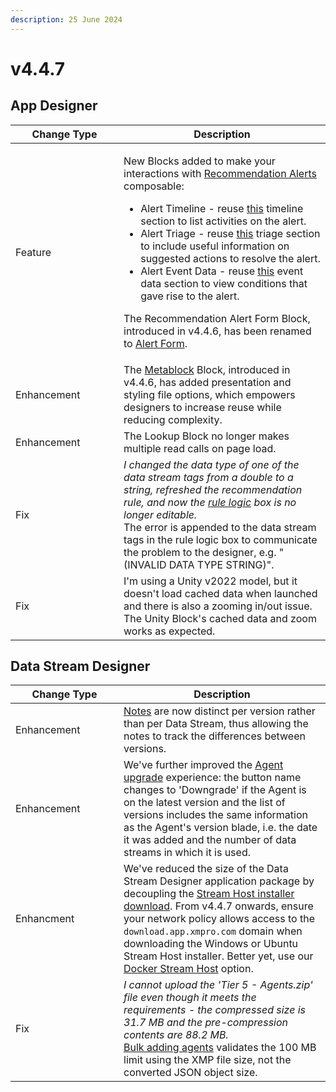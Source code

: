 ```yaml
---
description: 25 June 2024
---
```


# v4.4.7

## App Designer

<table><thead><tr><th width="157">Change Type</th><th>Description</th></tr></thead><tbody><tr><td>Feature</td><td><p>New Blocks added to make your interactions with <a href="../concepts/recommendation/recommendation-alert.md">Recommendation Alerts</a> composable:</p><ul><li>Alert Timeline - reuse <a href="../concepts/recommendation/recommendation-alert.md#timeline">this</a> timeline section to list activities on the alert. </li><li>Alert Triage - reuse <a href="../concepts/recommendation/recommendation-alert.md#triage-instructions">this</a> triage section to include useful information on suggested actions to resolve the alert.</li><li>Alert Event Data - reuse <a href="../concepts/recommendation/recommendation-alert.md#event-data">this</a> event data section to view conditions that gave rise to the alert. </li></ul><p>The Recommendation Alert Form Block, introduced in v4.4.6, has been renamed to <a href="../blocks-toolbox/recommendations/recommendation-form.md">Alert Form</a>.</p></td></tr><tr><td>Enhancement</td><td>The <a href="../blocks-toolbox/advanced/metablock.md">Metablock</a> Block, introduced in v4.4.6, has added presentation and styling file options, which empowers designers to increase reuse while reducing complexity.</td></tr><tr><td>Enhancement</td><td>The Lookup Block no longer makes multiple read calls on page load.</td></tr><tr><td>Fix</td><td><em>I changed the data type of one of the data stream tags from a double to a string, refreshed the recommendation rule, and now the</em> <a href="../concepts/recommendation/rule.md#rule-logic"><em>rule logic</em></a> <em>box is no longer editable.</em><br>The error is appended to the data stream tags in the rule logic box to communicate the problem to the designer, e.g. "(INVALID DATA TYPE STRING)". </td></tr><tr><td>Fix</td><td>I'm using a Unity v2022  model, but it doesn't load cached data when launched and there is also a zooming in/out issue. <br>The Unity Block's cached data and zoom works as expected.</td></tr></tbody></table>

## Data Stream Designer

<table><thead><tr><th width="157">Change Type</th><th>Description</th></tr></thead><tbody><tr><td>Enhancement</td><td><a href="../how-tos/data-streams/use-business-case-and-notes.md#adding-notes">Notes</a> are now distinct per version rather than per Data Stream, thus allowing the notes to track the differences between versions.</td></tr><tr><td>Enhancement</td><td>We've further improved the <a href="../how-tos/data-streams/upgrade-a-stream-object-version.md">Agent upgrade</a> experience: the button name changes to 'Downgrade' if the Agent is on the latest version and the list of versions includes the same information as the Agent's version blade, i.e. the date it was added and the number of data streams in which it is used.</td></tr><tr><td>Enhancment</td><td>We've reduced the size of the Data Stream Designer application package by decoupling the <a href="../installation/3.-complete-installation/install-stream-host/#download-the-installer">Stream Host installer download</a>. From v4.4.7 onwards, ensure your network policy allows access to the <code>download.app.xmpro.com</code> domain when downloading the Windows or Ubuntu Stream Host installer. Better yet, use our <a href="../installation/3.-complete-installation/install-stream-host/docker.md">Docker Stream Host</a> option.</td></tr><tr><td>Fix</td><td><em>I cannot upload the 'Tier 5 - Agents.zip' file even though it meets the requirements - the compressed size is 31.7 MB and the pre-compression contents are 88.2 MB.</em><br><a href="../how-tos/agents/manage-agents.md#bulk-adding-agents">Bulk adding agents</a> validates the 100 MB limit using the XMP file size, not the converted JSON object size.  </td></tr></tbody></table>
